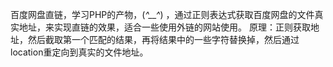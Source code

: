 百度网盘直链，学习PHP的产物，(*^__^*) ，通过正则表达式获取百度网盘的文件真实地址，来实现直链的效果，适合一些使用外链的网站使用。
原理：正则获取地址，然后截取第一个匹配的结果，再将结果中的一些字符替换掉，然后通过location重定向到真实的文件地址。
